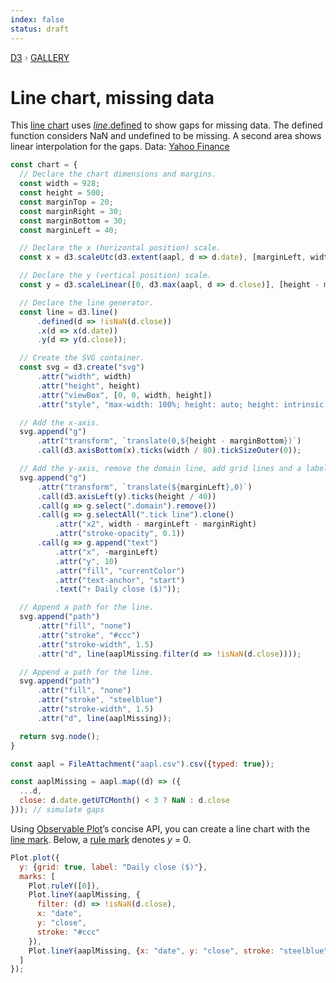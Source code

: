 ```yaml
---
index: false
status: draft
---
```


<div style="color: grey; font: 13px/25.5px var(--sans-serif); text-transform: uppercase;"><h1 style="display: none;">Line chart, missing data</h1><a href="https://d3js.org/">D3</a> › <a href="/@d3/gallery">Gallery</a></div>

# Line chart, missing data

This [line chart](/@d3/line-chart/2) uses [_line_.defined](https://d3js.org/d3-shape/line#line_defined) to show gaps for missing data. The defined function considers NaN and undefined to be missing. A second area shows linear interpolation for the gaps. Data: [Yahoo Finance](https://finance.yahoo.com/lookup)

```js echo
const chart = {
  // Declare the chart dimensions and margins.
  const width = 928;
  const height = 500;
  const marginTop = 20;
  const marginRight = 30;
  const marginBottom = 30;
  const marginLeft = 40;

  // Declare the x (horizontal position) scale.
  const x = d3.scaleUtc(d3.extent(aapl, d => d.date), [marginLeft, width - marginRight]);

  // Declare the y (vertical position) scale.
  const y = d3.scaleLinear([0, d3.max(aapl, d => d.close)], [height - marginBottom, marginTop]);

  // Declare the line generator.
  const line = d3.line()
      .defined(d => !isNaN(d.close))
      .x(d => x(d.date))
      .y(d => y(d.close));

  // Create the SVG container.
  const svg = d3.create("svg")
      .attr("width", width)
      .attr("height", height)
      .attr("viewBox", [0, 0, width, height])
      .attr("style", "max-width: 100%; height: auto; height: intrinsic;");

  // Add the x-axis.
  svg.append("g")
      .attr("transform", `translate(0,${height - marginBottom})`)
      .call(d3.axisBottom(x).ticks(width / 80).tickSizeOuter(0));

  // Add the y-axis, remove the domain line, add grid lines and a label.
  svg.append("g")
      .attr("transform", `translate(${marginLeft},0)`)
      .call(d3.axisLeft(y).ticks(height / 40))
      .call(g => g.select(".domain").remove())
      .call(g => g.selectAll(".tick line").clone()
          .attr("x2", width - marginLeft - marginRight)
          .attr("stroke-opacity", 0.1))
      .call(g => g.append("text")
          .attr("x", -marginLeft)
          .attr("y", 10)
          .attr("fill", "currentColor")
          .attr("text-anchor", "start")
          .text("↑ Daily close ($)"));

  // Append a path for the line.
  svg.append("path")
      .attr("fill", "none")
      .attr("stroke", "#ccc")
      .attr("stroke-width", 1.5)
      .attr("d", line(aaplMissing.filter(d => !isNaN(d.close))));

  // Append a path for the line.
  svg.append("path")
      .attr("fill", "none")
      .attr("stroke", "steelblue")
      .attr("stroke-width", 1.5)
      .attr("d", line(aaplMissing));

  return svg.node();
}
```

```js echo
const aapl = FileAttachment("aapl.csv").csv({typed: true});
```

```js echo
const aaplMissing = aapl.map((d) => ({
  ...d,
  close: d.date.getUTCMonth() < 3 ? NaN : d.close
})); // simulate gaps
```

Using [Observable Plot](https://observablehq.com/plot)’s concise API, you can create a line chart with the [line mark](https://observablehq.com/plot/marks/line). Below, a [rule mark](https://observablehq.com/plot/marks/rule) denotes _y_ = 0.

```js echo
Plot.plot({
  y: {grid: true, label: "Daily close ($)"},
  marks: [
    Plot.ruleY([0]),
    Plot.lineY(aaplMissing, {
      filter: (d) => !isNaN(d.close),
      x: "date",
      y: "close",
      stroke: "#ccc"
    }),
    Plot.lineY(aaplMissing, {x: "date", y: "close", stroke: "steelblue"})
  ]
});
```
